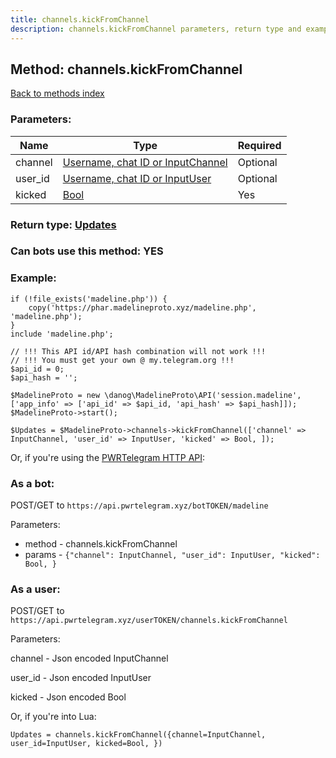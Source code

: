 ```yaml
---
title: channels.kickFromChannel
description: channels.kickFromChannel parameters, return type and example
---
```

## Method: channels.kickFromChannel  
[Back to methods index](index.md)


### Parameters:

| Name     |    Type       | Required |
|----------|---------------|----------|
|channel|[Username, chat ID or InputChannel](../types/InputChannel.md) | Optional|
|user\_id|[Username, chat ID or InputUser](../types/InputUser.md) | Optional|
|kicked|[Bool](../types/Bool.md) | Yes|


### Return type: [Updates](../types/Updates.md)

### Can bots use this method: **YES**


### Example:


```
if (!file_exists('madeline.php')) {
    copy('https://phar.madelineproto.xyz/madeline.php', 'madeline.php');
}
include 'madeline.php';

// !!! This API id/API hash combination will not work !!!
// !!! You must get your own @ my.telegram.org !!!
$api_id = 0;
$api_hash = '';

$MadelineProto = new \danog\MadelineProto\API('session.madeline', ['app_info' => ['api_id' => $api_id, 'api_hash' => $api_hash]]);
$MadelineProto->start();

$Updates = $MadelineProto->channels->kickFromChannel(['channel' => InputChannel, 'user_id' => InputUser, 'kicked' => Bool, ]);
```

Or, if you're using the [PWRTelegram HTTP API](https://pwrtelegram.xyz):

### As a bot:

POST/GET to `https://api.pwrtelegram.xyz/botTOKEN/madeline`

Parameters:

* method - channels.kickFromChannel
* params - `{"channel": InputChannel, "user_id": InputUser, "kicked": Bool, }`



### As a user:

POST/GET to `https://api.pwrtelegram.xyz/userTOKEN/channels.kickFromChannel`

Parameters:

channel - Json encoded InputChannel

user_id - Json encoded InputUser

kicked - Json encoded Bool




Or, if you're into Lua:

```
Updates = channels.kickFromChannel({channel=InputChannel, user_id=InputUser, kicked=Bool, })
```

